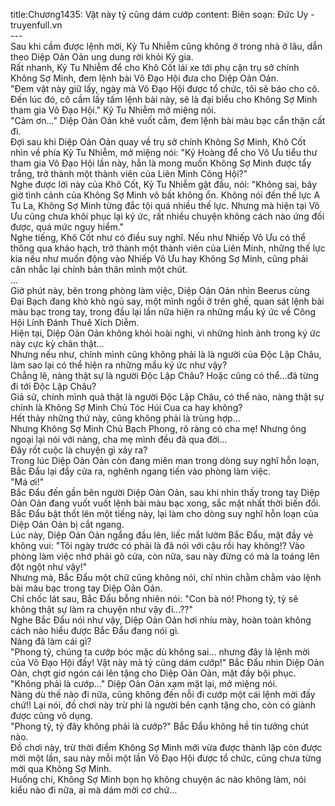 title:Chương1435: Vật này tỷ cũng dám cướp
content:
Biên soạn: Đức Uy - truyenfull.vn<br>---<br>Sau khi cầm được lệnh mời, Kỷ Tu Nhiễm cũng không ở trong nhà ở lâu, dẫn theo Diệp Oản Oản ung dung rời khỏi Kỷ gia.<br>Rất nhanh, Kỷ Tu Nhiễm để cho Khô Cốt lái xe tới phụ cận trụ sở chính Không Sợ Minh, đem lệnh bài Võ Đạo Hội đưa cho Diệp Oản Oản.<br>"Đem vật này giữ lấy, ngày mà Võ Đạo Hội được tổ chức, tôi sẽ báo cho cô. Đến lúc đó, cô cầm lấy tấm lệnh bài này, sẽ là đại biểu cho Không Sợ Minh tham gia Võ Đạo Hội." Kỷ Tu Nhiễm mở miệng nói.<br>"Cảm ơn..." Diệp Oản Oản khẽ vuốt cằm, đem lệnh bài màu bạc cẩn thận cất đi.<br>Đợi sau khi Diệp Oản Oản quay về trụ sở chính Không Sợ Minh, Khô Cốt nhìn về phía Kỷ Tu Nhiễm, mở miệng nói: "Kỷ Hoàng để cho Vô Ưu tiểu thư tham gia Võ Đạo Hội lần này, hẳn là mong muốn Không Sợ Minh được tẩy trắng, trở thành một thành viên của Liên Minh Công Hội?"<br>Nghe được lời này của Khô Cốt, Kỷ Tu Nhiễm gật đầu, nói: "Không sai, bây giờ tình cảnh của Không Sợ Minh vô bất không ổn. Không nói đến thế lực A Tu La, Không Sợ Minh từng đắc tội quá nhiều thế lực. Nhưng mà hiện tại Vô Ưu cũng chưa khôi phục lại ký ức, rất nhiều chuyện không cách nào ứng đối được, quá mức nguy hiểm."<br>Nghe tiếng, Khô Cốt như có điều suy nghĩ. Nếu như Nhiếp Vô Ưu có thể thông qua khảo hạch, trở thành một thành viên của Liên Minh, những thế lực kia nếu như muốn động vào Nhiếp Vô Ưu hay Không Sợ Minh, cũng phải cân nhắc lại chính bản thân mình một chút.<br>...<br>Giờ phút này, bên trong phòng làm việc, Diệp Oản Oản nhìn Beerus cùng Đại Bạch đang khò khò ngủ say, một mình ngồi ở trên ghế, quan sát lệnh bài màu bạc trong tay, trong đầu lại lần nữa hiện ra những mẩu ký ức về Công Hội Lính Đánh Thuê Xích Diễm.<br>Hiện tại, Diệp Oản Oản không khỏi hoài nghi, vì những hình ảnh trong ký ức này cực kỳ chân thật...<br>Nhưng nếu như, chính mình cũng không phải là là người của Độc Lập Châu, làm sao lại có thể hiện ra những mẩu ký ức như vậy?<br>Chẳng lẽ, nàng thật sự là người Độc Lập Châu? Hoặc cũng có thể…đã từng đi tới Độc Lập Châu?<br>Giả sử, chính mình quả thật là người Độc Lập Châu, có thể nào, nàng thật sự chính là Không Sợ Minh Chủ Tóc Húi Cua ca hay không?<br>Hết thảy những thứ này, cũng không phải là trùng hợp...<br>Nhưng Không Sợ Minh Chủ Bạch Phong, rõ ràng có cha mẹ! Nhưng ông ngoại lại nói với nàng, cha mẹ mình đều đã qua đời…<br>Đây rốt cuộc là chuyện gì xảy ra?<br>Trong lúc Diệp Oản Oản còn đang miên man trong dòng suy nghĩ hỗn loạn, Bắc Đẩu lại đẩy cửa ra, nghênh ngang tiến vào phòng làm việc.<br>"Má ơi!"<br>Bắc Đẩu đến gần bên người Diệp Oản Oản, sau khi nhìn thấy trong tay Diệp Oản Oản đang vuốt vuốt lệnh bài màu bạc xong, sắc mặt nhất thời biến đổi.<br>Bắc Đẩu bật thốt lên một tiếng này, lại làm cho dòng suy nghĩ hỗn loạn của Diệp Oản Oản bị cắt ngang.<br>Lúc này, Diệp Oản Oản ngẩng đầu lên, liếc mắt lườm Bắc Đẩu, mặt đầy vẻ không vui: "Tôi ngày trước có phải là đã nói với cậu rồi hay không!? Vào phòng làm việc nhớ phải gõ cửa, còn nữa, sau này đừng có mà la toáng lên đột ngột như vậy!"<br>Nhưng mà, Bắc Đẩu một chữ cũng không nói, chỉ nhìn chằm chằm vào lệnh bài màu bạc trong tay Diệp Oản Oản.<br>Chỉ chốc lát sau, Bắc Đẩu bỗng nhiên nói: "Con bà nó! Phong tỷ, tỷ sẽ không thật sự làm ra chuyện như vậy đi...??"<br>Nghe Bắc Đẩu nói như vậy, Diệp Oản Oản hơi nhíu mày, hoàn toàn không cách nào hiểu được Bắc Đẩu đang nói gì.<br>Nàng đã làm cái gì?<br>"Phong tỷ, chúng ta cướp bóc mặc dù không sai... nhưng đây là lệnh mời của Võ Đạo Hội đấy! Vật này mà tỷ cũng dám cướp!" Bắc Đẩu nhìn Diệp Oản Oản, chợt giơ ngón cái lên tặng cho Diệp Oản Oản, mặt đầy bội phục.<br>"Không phải là cướp..." Diệp Oản Oản xạm mặt lại, mở miệng nói.<br>Nàng dù thế nào đi nữa, cũng không đến nỗi đi cướp một cái lệnh mời đấy chứ!! Lại nói, đồ chơi này trừ phi là người bên cạnh tặng cho, còn có giành được cũng vô dụng.<br>"Phong tỷ, tỷ đây không phải là cướp?" Bắc Đẩu không hề tin tưởng chút nào.<br>Đồ chơi này, trừ thời điểm Không Sợ Minh mới vừa được thành lập còn được mời một lần, sau này mỗi một lần Võ Đạo Hội được tổ chức, cũng chưa từng mời qua Không Sợ Minh.<br>Huống chi, Không Sợ Minh bọn họ không chuyện ác nào không làm, nói kiểu nào đi nữa, ai mà dám mời cơ chứ…